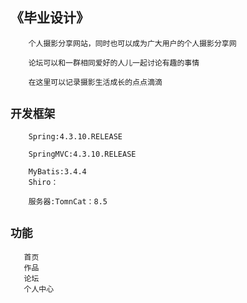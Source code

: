 《毕业设计》
-
        个人摄影分享网站，同时也可以成为广大用户的个人摄影分享网
        
        论坛可以和一群相同爱好的人儿一起讨论有趣的事情
        
        在这里可以记录摄影生活成长的点点滴滴

## ``开发框架``
```
    Spring:4.3.10.RELEASE

    SpringMVC:4.3.10.RELEASE

    MyBatis:3.4.4
    Shiro：
 ```

        服务器:TomnCat：8.5
        
  ``功能``
 -
 ```$xslt
    首页
    作品
    论坛
    个人中心
```